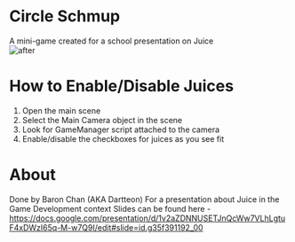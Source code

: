 # Circle Schmup  
A mini-game created for a school presentation on Juice  
![after](https://user-images.githubusercontent.com/9067940/31593523-cced532c-b261-11e7-857d-d48e6d3d75cb.gif)  

# How to Enable/Disable Juices
1) Open the main scene  
2) Select the Main Camera object in the scene  
3) Look for GameManager script attached to the camera  
4) Enable/disable the checkboxes for juices as you see fit  

# About
Done by Baron Chan (AKA Dartteon)
For a presentation about Juice in the Game Development context
Slides can be found here -
https://docs.google.com/presentation/d/1v2aZDNNUSETJnQcWw7VLhLgtuF4xDWzI65q-M-w7Q9I/edit#slide=id.g35f391192_00
